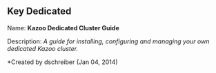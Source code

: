 ## Key Dedicated

Name: **Kazoo Dedicated Cluster Guide**

Description: *A guide for installing, configuring and managing your own dedicated Kazoo cluster.*


*Created by
dschreiber (Jan 04, 2014)
